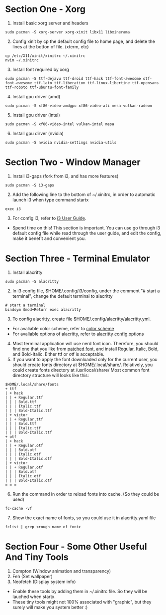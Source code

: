 # Section One - Xorg
1. Install basic xorg server and headers
```
sudo pacman -S xorg-server xorg-xinit libx11 libxinerama
```
2. Config xinit by cp the default config file to home page, and delete the lines at the botton of file. (xterm, etc)
```
cp /etc/X11/xinit/xinitrc ~/.xinitrc
nvim ~/.xinitrc
```
3. Install font required by xorg
```
sudo pacman -S ttf-dejavu ttf-droid ttf-hack ttf-font-awesome otf-font-awesome ttf-lato ttf-liberation ttf-linux-libertine ttf-opensans ttf-roboto ttf-ubuntu-font-family
```
4. Install gpu driver (amd)
```
sudo pacman -S xf86-video-amdgpu xf86-video-ati mesa vulkan-radeon
```
5. Install gpu driver (intel)
```
sudo pacman -S xf86-video-intel vulkan-intel mesa
```
6. Install gpu dirver (nvidia)
```
sudo pacman -S nvidia nvidia-settings nvidia-utils
```

# Section Two - Window Manager
1. Install i3-gaps (fork from i3, and has more features)
```
sudo pacman -S i3-gaps
```
2. Add the following line to the bottom of ~/.xinitrc, in order to automatic launch i3 when type command startx
```
exec i3
```
3. For config i3, refer to [i3 User Guide](https://i3wm.org/docs/userguide.html).
- Spend time on this! This section is important. You can use go through i3 default config file while read through the user guide, and edit the config, make it benefit and convenient you.

# Section Three - Terminal Emulator
1. Install alacritty
```
sudo pacman -S alacritty
```
2. In i3 config file, $HOME/.config/i3/config, under the comment "# start a terminal", change the default terminal to alacritty
```
# start a terminal
bindsym $mod+Return exec alacritty
```
3. To config alacritty, create file $HOME/.config/alacritty/alacritty.yml.
- For avaliable color scheme, refer to [color scheme](https://github.com/alacritty/alacritty/wiki/Color-schemes)
- For avaliable options of alacritty, refer to [alacritty config options](https://github.com/alacritty/alacritty/blob/master/alacritty.yml)
4. Most terminal application will use nerd font icon. Therefore, you should find one that you like from [patched font](https://github.com/ryanoasis/nerd-fonts/tree/master/patched-fonts), and install Regular, Italic, Bold, and Bold-Italic. Either ttf or otf is acceptable.
5. If you want to apply the font downloaded only for the current user, you should create fonts directory at $HOME/.local/share/. Relatively, you could create fonts directory at /usr/local/share/ Most common font directory structure will looks like this:
```
$HOME/.local/share/fonts
+ ttf
| + hack
| | + Regular.ttf
| | | Bold.ttf
| | | Italic.ttf
| | | Bold-Italic.ttf
| + victor
| | + Regular.ttf
| | | Bold.ttf
| | | Italic.ttf
| | | Bold-Italic.ttf
+ otf
| + hack
| | + Regular.otf
| | | Bold.otf
| | | Italic.otf
| | | Bold-Italic.otf
| + victor
| | + Regular.otf
| | | Bold.otf
| | | Italic.otf
| | | Bold-Italic.otf
= = =
```
6. Run the command in order to reload fonts into cache. (So they could be used)
```
fc-cache -vf
```
7. Show the exact name of fonts, so you could use it in alacritty.yaml file
```
fclist | grep <rough name of font>
```

# Section Four - Some Other Useful And Tiny Tools
1. Compton (Window animation and transparency)
2. Feh (Set wallpaper)
3. Neofetch (Display system info)
- Enable these tools by adding them in ~/.xinitrc file. So they will be lauched when startx.
- These tiny tools might not 100% associated with "graphic", but they surely will make you system better :)
